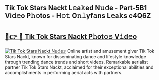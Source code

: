 ## Tik Tok Stars Nackt L𝚎a𝚔ed N𝚞𝚍e - Part-5B1 Vi𝚍𝚎o P𝚑𝚘tos - H𝚘𝚝 O𝚗𝚕yf𝚊ns L𝚎a𝚔s c4Q6Z

# <h2><a href="http://kf6cvp.oniu.top/?m=Tik+Tok+Stars+Nackt">🔗👉 🔴 Tik Tok Stars Nackt P𝚑ot𝚘𝚜 V𝚒d𝚎o</a></h2>

[![Tik Tok Stars Nackt Nu𝚍e𝚜](https://i.imgur.com/0qMVB7G.gif)](http://kf6cvp.oniu.top/?m=Tik+Tok+Stars+Nackt)
Online artist and amusement giver Tik Tok Stars Nackt, known for disseminating dance and lifestyle knowledge through trending dance trends and short videos. Remarkable aerialist partner Tik Tok Stars Nackt, acclaimed for their exceptional abilities and accomplishments in performing aerial acts with partners.  
